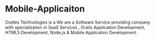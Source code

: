 Mobile-Applicaiton
==================

Oodles Technologies is a We are a Software Service providing company with specialization in SaaS Services , 
Grails Application Development, HTML5 Development, Node.js & Mobile Application Development. 
